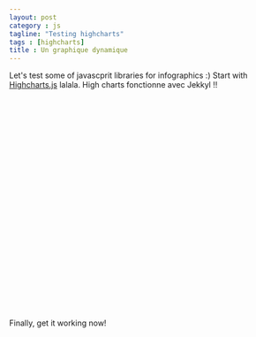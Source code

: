 ```yaml
---
layout: post
category : js
tagline: "Testing highcharts"
tags : [highcharts]
title : Un graphique dynamique
---
```








Let's test some of javascprit libraries for infographics :) Start with [Highcharts.js](http://www.highcharts.com/) lalala.
High charts fonctionne avec Jekkyl !!

<script type="text/javascript" src="http://ajax.googleapis.com/ajax/libs/jquery/1.8.2/jquery.min.js">
</script>
<script type="text/javascript" src="http://code.highcharts.com/highcharts.js">
</script>
<script type="text/javascript" src="http://code.highcharts.com/modules/exporting.js">
</script>

<!---<div id="container" style="min-width: 310px; height: 400px; margin: 0 auto">-->
<div id="container2" style="width: 600px; height: 400px; margin: 0 auto">



</div>
<script type="text/javascript">

//$(function () {
$('#container2').highcharts({
title: {
text: 'Monthly Average Temperature',
x: -20 //center
},
subtitle: {
text: 'Source: WorldClimate.com',
x: -20
},
xAxis: {
categories: ['Jan', 'Feb', 'Mar', 'Apr', 'May', 'Jun',
'Jul', 'Aug', 'Sep', 'Oct', 'Nov', 'Dec']
},
yAxis: {
title: {
text: 'Temperature (°C)'
},
plotLines: [{
value: 0,
width: 1,
color: '#808080'
}]
},
tooltip: {
valueSuffix: '°C'
},
legend: {
layout: 'vertical',
align: 'right',
verticalAlign: 'middle',
borderWidth: 0
},
series: [{
name: 'Tokyo',
data: [7.0, 6.9, 9.5, 14.5, 18.2, 21.5, 25.2, 26.5, 23.3, 18.3, 13.9, 9.6]
}, {
name: 'New York',
data: [-0.2, 0.8, 5.7, 11.3, 17.0, 22.0, 24.8, 24.1, 20.1, 14.1, 8.6, 2.5]
}, {
name: 'Berlin',
data: [-0.9, 0.6, 3.5, 8.4, 13.5, 17.0, 18.6, 17.9, 14.3, 9.0, 3.9, 1.0]
}, {
name: 'London',
data: [3.9, 4.2, 5.7, 8.5, 11.9, 15.2, 17.0, 16.6, 14.2, 10.3, 6.6, 4.8]
}]
});
//    });

</script>
Finally, get it working now!
